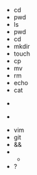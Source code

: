* cd
* pwd
* ls
* pwd
* cd
* mkdir
* touch
* cp
* mv
* rm
* echo
* cat
* >
* >>
* vim
* git
* &&
* *
* ?
